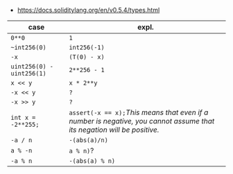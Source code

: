 - https://docs.soliditylang.org/en/v0.5.4/types.html

case|expl.
---|----
```0**0```|```1```
```~int256(0)```|```int256(-1)```
```-x```|```(T(0) - x)``` 
```uint256(0) - uint256(1)```|```2**256 - 1```
```x << y```|```x * 2**y```
```-x << y```|```?```
```-x >> y```|```?```
```int x = -2**255;```|```assert(-x == x);```*This means that even if a number is negative, you cannot assume that its negation will be positive.*
```-a / n```|```-(abs(a)/n)```
```a % -n```|```a % n)```?
```-a % n```|```-(abs(a) % n)```